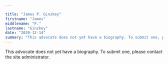 ```yaml
---

title: "James P. Ginzkey"
firstname: "James"
middlename: "P."
lastname: "Ginzkey"
date: "2020-12-14"
summary: "This advocate does not yet have a biography. To submit one, please contact the site administrator."
---
```

This advocate does not yet have a biography. To submit one, please contact the site administrator.

